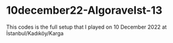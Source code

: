 # 10december22-AlgoraveIst-13
This codes is the full setup that I played on 10 December 2022 at İstanbul/Kadıköy/Karga
